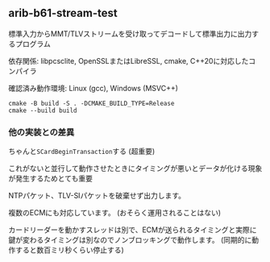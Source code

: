 ## arib-b61-stream-test

標準入力からMMT/TLVストリームを受け取ってデコードして標準出力に出力するプログラム

依存関係: libpcsclite, OpenSSLまたはLibreSSL, cmake, C++20に対応したコンパイラ

確認済み動作環境: Linux (gcc), Windows (MSVC++)

```
cmake -B build -S . -DCMAKE_BUILD_TYPE=Release
cmake --build build
```

### 他の実装との差異

ちゃんと`SCardBeginTransaction`する (超重要)

これがないと並行して動作させたときにタイミングが悪いとデータが化ける現象が発生するためとても重要

NTPパケット、TLV-SIパケットを破棄せず出力します。

複数のECMにも対応しています。 (おそらく運用されることはない)

カードリーダーを動かすスレッドは別で、ECMが送られるタイミングと実際に鍵が変わるタイミングは別なのでノンブロッキングで動作します。
(同期的に動作すると数百ミリ秒くらい停止する)
